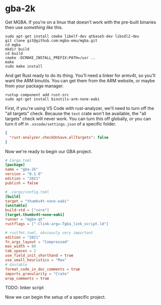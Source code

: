 # gba-2k

Get MGBA. If you're on a linux that doesn't work with the
pre-built binaries then use *something like* this.

```
sudo apt-get install cmake libelf-dev qtbase5-dev libsdl2-dev
git clone git@github.com:mgba-emu/mgba.git
cd mgba
mkdir build
cd build
cmake -DCMAKE_INSTALL_PREFIX:PATH=/usr ..
make
sudo make install
```

And get Rust ready to do its thing.
You'll need a linker for armv4t, so you'll want the ARM binutils.
You can get them from the ARM website, or maybe from your package manager.

```
rustup component add rust-src
sudo apt-get install binutils-arm-none-eabi
```

First, if you're using VS Code with rust-analyzer, we'll need to turn off the "all targets" check.
Because the `test` crate won't be available, the "all targets" check will never work.
You can turn this off globally, or you can turn it off in `.vscode/settings.json` of a specific folder.
```json
{
  "rust-analyzer.checkOnSave.allTargets": false
}
```

Now we're ready to begin our GBA project.

```toml
# Cargo.toml
[package]
name = "gba-2k"
version = "0.1.0"
edition = "2021"
publish = false
```

```toml
# .cargo/config.toml
[build]
target = "thumbv4t-none-eabi"
[unstable]
build-std = ["core"]
[target.thumbv4t-none-eabi]
runner = "mgba-qt"
rustflags = ["-Clink-arg=-Tgba_link_script.ld"]
```

```toml
# rustfmt.toml, obviously very important
edition = "2021"
fn_args_layout = "Compressed"
max_width = 80
tab_spaces = 2
use_field_init_shorthand = true
use_small_heuristics = "Max"
# Unstable
format_code_in_doc_comments = true
imports_granularity = "Crate"
wrap_comments = true
```

TODO: linker script


Now we can begin the setup of a specific project.